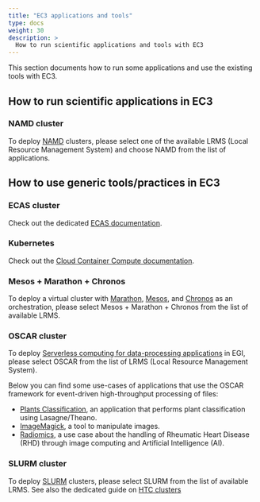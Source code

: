 ```yaml
---
title: "EC3 applications and tools"
type: docs
weight: 30
description: >
  How to run scientific applications and tools with EC3
---
```


This section documents how to run some applications and use the existing tools
with EC3.

## How to run scientific applications in EC3

### NAMD cluster

To deploy [NAMD](https://www.ks.uiuc.edu/Research/namd/) clusters, please
select one of the available LRMS (Local Resource Management System) and
choose NAMD from the list of applications.

## How to use generic tools/practices in EC3

### ECAS cluster

Check out the dedicated [ECAS documentation](ecas).

### Kubernetes

Check out the
[Cloud Container Compute documentation](../../../cloud-container-compute).

### Mesos + Marathon + Chronos

To deploy a virtual cluster with
[Marathon](https://mesosphere.github.io/marathon/),
[Mesos](http://mesos.apache.org/), and
[Chronos](https://mesos.github.io/chronos/) as an orchestration,
please select Mesos + Marathon + Chronos from the list of available LRMS.

### OSCAR cluster

To deploy
[Serverless computing for data-processing applications](https://www.egi.eu/about/newsletters/serverless-computing-for-data-processing-applications-in-egi/)
in EGI, please select OSCAR from the list of LRMS (Local Resource Management
System).

Below you can find some use-cases of applications that use the OSCAR framework for
event-driven high-throughput processing of files:

* [Plants Classification](https://github.com/indigo-dc/plant-classification-theano),
  an application that performs plant classification using Lasagne/Theano.
* [ImageMagick](https://www.imagemagick.org/), a tool to manipulate images.
* [Radiomics](https://github.com/eubr-atmosphere/radiomics), a use case about
  the handling of Rheumatic Heart Disease (RHD) through image computing and
  Artificial Intelligence (AI).

### SLURM cluster

To deploy [SLURM](https://slurm.schedmd.com/documentation.html) clusters,
please select SLURM from the list of available LRMS.
See also the dedicated guide on [HTC clusters](htc)
